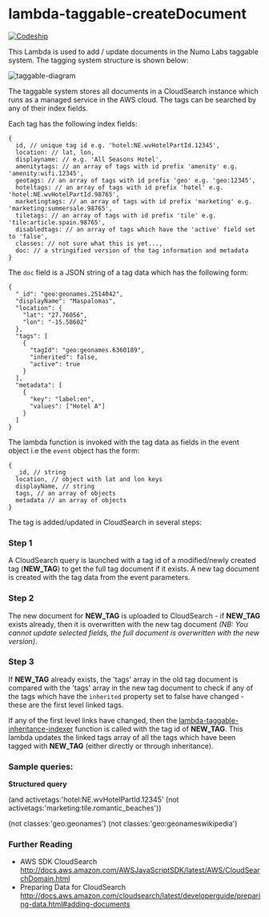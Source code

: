 # lambda-taggable-createDocument

[![Codeship](https://img.shields.io/codeship/d827f9c0-cce6-0133-f31d-66f6dcee1305.svg)](https://codeship.com/projects/140359/)

This Lambda is used to add / update documents in the Numo Labs taggable system. The tagging system structure is shown below:

![taggable-diagram](https://cloud.githubusercontent.com/assets/5912647/14384190/8ca7489e-fd91-11e5-94e0-aea421945a1b.png)

The taggable system stores all documents in a CloudSearch instance which runs as a managed service in the AWS cloud. The tags can be searched by any of their index fields.

Each tag has the following index fields:

```
{
  id, // unique tag id e.g. 'hotel:NE.wvHotelPartId.12345',
  location: // lat, lon,
  displayname: // e.g. 'All Seasons Hotel',
  amenitytags: // an array of tags with id prefix 'amenity' e.g. 'amenity:wifi.12345',
  geotags: // an array of tags with id prefix 'geo' e.g. 'geo:12345',
  hoteltags: // an array of tags with id prefix 'hotel' e.g. 'hotel:NE.wvHotelPartId.98765',
  marketingtags: // an array of tags with id prefix 'marketing' e.g. 'marketing:summersale.98765',
  tiletags: // an array of tags with id prefix 'tile' e.g. 'tile:article.spain.98765',
  disabledtags: // an array of tags which have the 'active' field set to 'false',
  classes: // not sure what this is yet...,
  doc: // a stringified version of the tag information and metadata
}
```

The `doc` field is a JSON string of a tag data which has the following form:

```
{
  "_id": "geo:geonames.2514042",
  "displayName": "Maspalomas",
  "location": {
    "lat": "27.76056",
    "lon": "-15.58602"
  },
  "tags": [
    {
      "tagId": "geo:geonames.6360189",
      "inherited": false,
      "active": true
    }
  ],
  "metadata": [
    {
      "key": "label:en",
      "values": ["Hotel A"]
    }
  ]
}
```

The lambda function is invoked with the tag data as fields in the event object i.e the `event` object has the form:

```
{
  _id, // string
  location, // object with lat and lon keys
  displayName, // string
  tags, // an array of objects
  metadata // an array of objects
}
```

The tag is added/updated in CloudSearch in several steps:

### Step 1
A CloudSearch query is launched with a tag id of a modified/newly created tag (**NEW_TAG**) to get the full tag document if it exists.
A new tag document is created with the tag data from the event parameters.

### Step 2
The new document for **NEW_TAG** is uploaded to CloudSearch - if **NEW_TAG** exists already, then it is overwritten with the new tag document _(NB: You cannot update selected fields, the full document is overwritten with the new version)_.

### Step 3
If **NEW_TAG** already exists, the 'tags' array in the old tag document is compared with the 'tags' array in the new tag document to check if any of the tags which have the `inherited` property set to false have changed - these are the first level linked tags.

If any of the first level links have changed, then the [lambda-taggable-inheritance-indexer](https://github.com/numo-labs/lambda-taggable-inheritance-indexer) function is called with the tag id of **NEW_TAG**. This lambda updates the linked tags array of all the tags which have been tagged with **NEW_TAG** (either directly or through inheritance).

### Sample queries:

 **Structured query**

(and activetags:'hotel:NE.wvHotelPartId.12345' (not activetags:'marketing:tile.romantic_beaches'))

(not classes:'geo:geonames')
(not classes:'geo:geonameswikipedia')

### Further Reading
* AWS SDK CloudSearch http://docs.aws.amazon.com/AWSJavaScriptSDK/latest/AWS/CloudSearchDomain.html
* Preparing Data for CloudSearch http://docs.aws.amazon.com/cloudsearch/latest/developerguide/preparing-data.html#adding-documents
